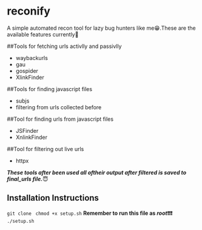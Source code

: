 # reconify

A simple automated recon tool for lazy bug hunters like me😁.These are the available features currently👀

##Tools for fetching urls activlly and passivlly

* waybackurls
* gau
* gospider 
* XlinkFinder

##Tools for finding javascript files

* subjs
* filtering from urls collected before

##Tool for finding urls from javascript files

* JSFinder
* XnlinkFinder

##Tool for filtering out live urls

* httpx

***These tools after been used all oftheir output after filtered is saved to final_urls file.***😇

## **Installation Instructions**

`git clone `
`chmod +x setup.sh`  **Remember to run this file as _root_❗❗❗**
`./setup.sh`
